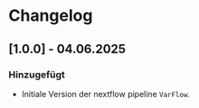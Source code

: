 # Changelog

## [1.0.0] - 04.06.2025
### Hinzugefügt
- Initiale Version der nextflow pipeline `VarFlow`.